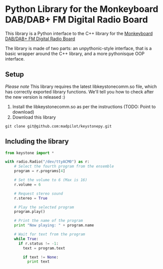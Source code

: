 # Python Library for the Monkeyboard DAB/DAB+ FM Digital Radio Board

This library is a Python interface to the C++ library for the [Monkeyboard DAB/DAB+ FM Digital Radio Board](http://www.monkeyboard.org/products/85-developmentboard/85-dab-dab-fm-digital-radio-development-board-pro)

The library is made of two parts: an unpythonic-style interface, that is a basic wrapper around the C++ library, and a more pythonisque OOP interface.

## Setup

*Please note* This library requires the latest libkeystonecomm.so file, which has correctly exported library functions. We'll tell you how to check after the new version is released :)

1. Install the libkeystonecomm.so as per the instructions (TODO: Point to download)
2. Download this library
  ```
  git clone git@github.com:madpilot/keystonepy.git
  ```

## Including the library

```python
from keystone import *

with radio.Radio("/dev/ttyACM0") as r:
    # Select the fourth program from the ensemble
    program = r.programs[4]

    # Set the volume to 6 (Max is 16)
    r.volume = 6

    # Request stereo sound
    r.stereo = True

    # Play the selected program
    program.play()

    # Print the name of the program
    print "Now playing: " + program.name

    # Wait for text from the program
    while True:
      if r.status != -1:
        text = program.text

        if text != None:
          print text
```
